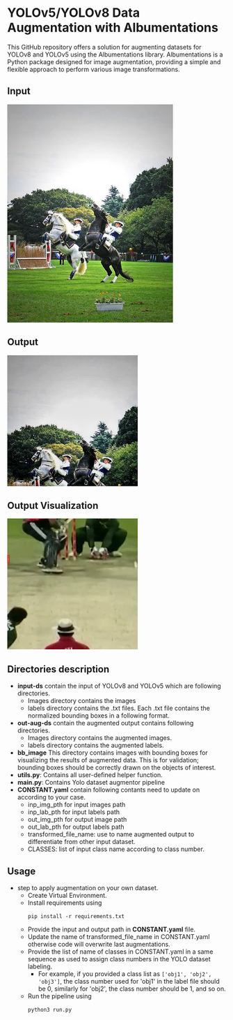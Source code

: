 # YOLOv5/YOLOv8 Data Augmentation with Albumentations
This GitHub repository offers a solution for augmenting datasets for YOLOv8 and YOLOv5 using the Albumentations library. Albumentations is a Python package designed for image augmentation, providing a simple and flexible approach to perform various image transformations.

## Input 
![input image](input-ds/images/image_1.jpg)
## Output
![input label](out-aug-ds/images/image_1_aug_out.png)
## Output Visualization
![input label](output_vis.png)

## Directories description
- **input-ds** contain the input of YOLOv8 and YOLOv5 which are following directories.
    - Images directory contains the images
    - labels directory contains the .txt files. Each .txt file contains the normalized bounding boxes in a following format.
- **out-aug-ds** contain the augmented output contains following directories.
    - Images directory contains the augmented images.
    - labels directory contains the augmented labels.
- **bb_image** This directory contains images with bounding boxes for visualizing the results of augmented data. This is for validation; bounding boxes should be correctly drawn on the objects of interest.
- **utils.py**: Contains all user-defined helper function.
- **main.py**: Contains Yolo dataset augmentor pipeline
- **CONSTANT.yaml** contain following contants need to update on according to your case.
    - inp_img_pth for input images path
    - inp_lab_pth for input labels path
    - out_img_pth for output image path
    - out_lab_pth for output labels path
    - transformed_file_name: use to name augmented output to differentiate from other input dataset.
    - CLASSES: list of input class name according to class number. 
## Usage
- step to apply augmentation on your own dataset.
    - Create Virtual Environment.
    - Install requirements using 
        ```
        pip install -r requirements.txt
        ```
    - Provide the input and output path in **CONSTANT.yaml** file.
    - Update the name of transformed_file_name in CONSTANT.yaml otherwise code will overwrite last augmentations.
    - Provide the list of name of  classes in CONSTANT.yaml in a same sequence as used to assign class numbers in the YOLO dataset labeling.
        - For example, if you provided a class list as ```['obj1', 'obj2', 'obj3']```, the class number used for 'obj1' in the label file should be 0, similarly for 'obj2', the class number should be 1, and so on.
    - Run the pipeline using 
        ```
        python3 run.py
        ```


